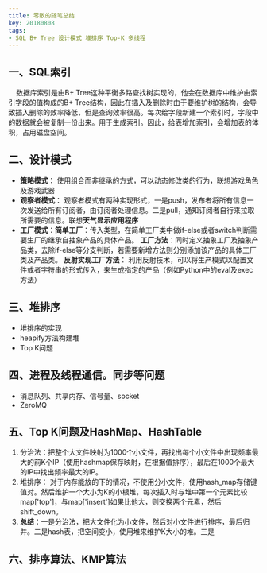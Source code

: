 ```yaml
---
title: 零散的随笔总结
key: 20180808
tags:
- SQL B+ Tree 设计模式 堆排序 Top-K 多线程 
---
```


## 一、SQL索引 ##

&nbsp;&nbsp;&nbsp;&nbsp;数据库索引是由B+ Tree这种平衡多路查找树实现的，他会在数据库中维护由索引字段的值构成的B+ Tree结构，因此在插入及删除时由于要维护树的结构，会导致插入删除的效率降低，但是查询效率很高。每次给字段新建一个索引时，字段中的数据就会被复制一份出来。用于生成索引。因此，给表增加索引，会增加表的体积，占用磁盘空间。

<!--more-->

## 二、设计模式 ##

- **策略模式**： 使用组合而非继承的方式，可以动态修改类的行为，联想游戏角色及游戏武器
- **观察者模式**： 观察者模式有两种实现形式，一是push，发布者将所有信息一次发送给所有订阅者，由订阅者处理信息。二是pull，通知订阅者自行来拉取所需要的信息。联想**天气显示应用程序**
- **工厂模式**：**简单工厂**：传入类型，在简单工厂类中做if-else或者switch判断需要生厂的继承自抽象产品的具体产品。 **工厂方法**：同时定义抽象工厂及抽象产品类，去除if-else等分支判断，若需要新增方法则分别添加该产品的具体工厂类及产品类。  **反射实现工厂方法**： 利用反射技术，可以将生产模式以配置文件或者字符串的形式传入，来生成指定的产品（例如Python中的eval及exec方法）

## 三、堆排序 ##
- 堆排序的实现
- heapify方法构建堆
- Top K问题

## 四、进程及线程通信。同步等问题 ##
- 消息队列、共享内存、信号量、socket
- ZeroMQ

## 五、Top K问题及HashMap、HashTable ##
1. 分治法：把整个大文件映射为1000个小文件，再找出每个小文件中出现频率最大的前K个IP（使用hashmap保存映射，在根据值排序），最后在1000个最大的IP中找出频率最大的IP。
2. 堆排序： 对于内存能放的下的情况，不使用分小文件，使用hash_map存储键值对。然后维护一个大小为K的小根堆，每次插入时与堆中第一个元素比较map['top']，与map['insert']如果比他大，则交换两个元素，然后shift_down。
3. **总结**：一是分治法，把大文件化为小文件，然后对小文件进行排序，最后归并。二是hash表，把空间变小，使用堆来维护K大小的堆。三是

## 六、排序算法、KMP算法 ##

